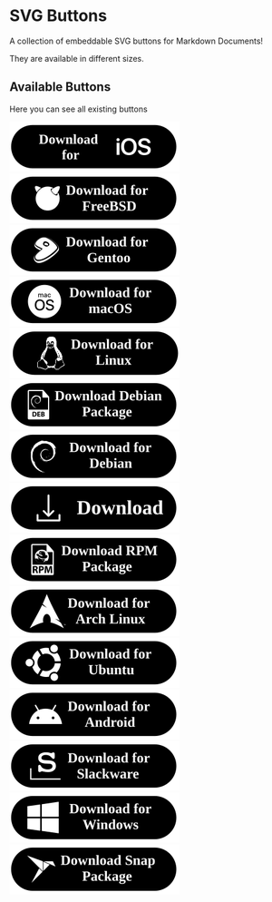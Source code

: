 # SVG Buttons
A collection of embeddable SVG buttons for Markdown Documents!

They are available in different sizes.

## Available Buttons
Here you can see all existing buttons

[![Button](https://raw.githubusercontent.com/garlontas/buttons/main/buttons/150x44/ios-download.svg)](https://github.com/garlontas/buttons#svg-buttons)
[![Button](https://raw.githubusercontent.com/garlontas/buttons/main/buttons/150x44/freebsd-download.svg)](https://github.com/garlontas/buttons#svg-buttons)
[![Button](https://raw.githubusercontent.com/garlontas/buttons/main/buttons/150x44/gentoo-download.svg)](https://github.com/garlontas/buttons#svg-buttons)
[![Button](https://raw.githubusercontent.com/garlontas/buttons/main/buttons/150x44/macos-download.svg)](https://github.com/garlontas/buttons#svg-buttons)
[![Button](https://raw.githubusercontent.com/garlontas/buttons/main/buttons/150x44/linux-download.svg)](https://github.com/garlontas/buttons#svg-buttons)
[![Button](https://raw.githubusercontent.com/garlontas/buttons/main/buttons/150x44/deb-download.svg)](https://github.com/garlontas/buttons#svg-buttons)
[![Button](https://raw.githubusercontent.com/garlontas/buttons/main/buttons/150x44/debian-download.svg)](https://github.com/garlontas/buttons#svg-buttons)
[![Button](https://raw.githubusercontent.com/garlontas/buttons/main/buttons/150x44/download.svg)](https://github.com/garlontas/buttons#svg-buttons)
[![Button](https://raw.githubusercontent.com/garlontas/buttons/main/buttons/150x44/rpm-download.svg)](https://github.com/garlontas/buttons#svg-buttons)
[![Button](https://raw.githubusercontent.com/garlontas/buttons/main/buttons/150x44/arch-download.svg)](https://github.com/garlontas/buttons#svg-buttons)
[![Button](https://raw.githubusercontent.com/garlontas/buttons/main/buttons/150x44/ubuntu-download.svg)](https://github.com/garlontas/buttons#svg-buttons)
[![Button](https://raw.githubusercontent.com/garlontas/buttons/main/buttons/150x44/android-download.svg)](https://github.com/garlontas/buttons#svg-buttons)
[![Button](https://raw.githubusercontent.com/garlontas/buttons/main/buttons/150x44/slackware-download.svg)](https://github.com/garlontas/buttons#svg-buttons)
[![Button](https://raw.githubusercontent.com/garlontas/buttons/main/buttons/150x44/windows-download.svg)](https://github.com/garlontas/buttons#svg-buttons)
[![Button](https://raw.githubusercontent.com/garlontas/buttons/main/buttons/150x44/snap-download.svg)](https://github.com/garlontas/buttons#svg-buttons)
